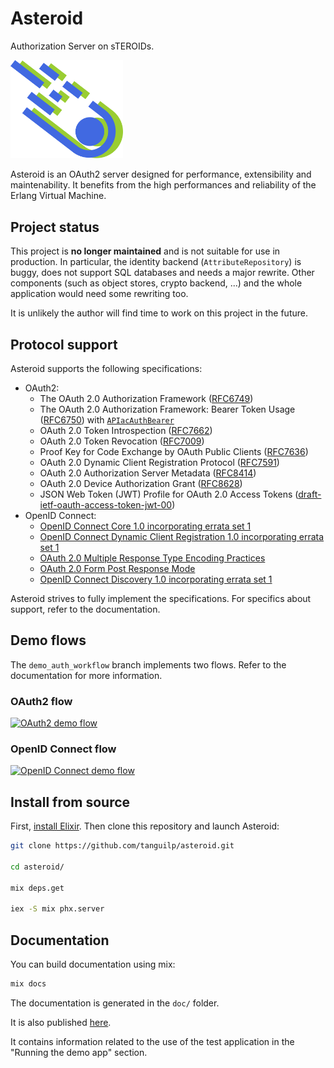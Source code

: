 # Asteroid

Authorization Server on sTEROIDs.

<img src="assets/static/images/asteroid.svg" alt="Asteroid" width="180px"/>


Asteroid is an OAuth2 server designed for performance, extensibility and maintenability. It
benefits from the high performances and reliability of the Erlang Virtual Machine.

## Project status

This project is **no longer maintained** and is not suitable for use in production. In
particular, the identity backend (`AttributeRepository`) is buggy, does not support
SQL databases and needs a major rewrite. Other components (such as object stores,
crypto backend, ...) and the whole application would need some rewriting too.

It is unlikely the author will find time to work on this project in the future.

## Protocol support

Asteroid supports the following specifications:
- OAuth2:
  - The OAuth 2.0 Authorization Framework ([RFC6749](https://tools.ietf.org/html/rfc6749))
  - The OAuth 2.0 Authorization Framework: Bearer Token Usage ([RFC6750](https://www.rfc-editor.org/rfc/rfc6750.html))
  with [`APIacAuthBearer`](https://github.com/tanguilp/apiac_auth_bearer)
  - OAuth 2.0 Token Introspection ([RFC7662](https://tools.ietf.org/html/rfc7662))
  - OAuth 2.0 Token Revocation ([RFC7009](https://tools.ietf.org/html/rfc7009))
  - Proof Key for Code Exchange by OAuth Public Clients ([RFC7636](https://tools.ietf.org/html/rfc7636))
  - OAuth 2.0 Dynamic Client Registration Protocol ([RFC7591](https://tools.ietf.org/html/rfc7591))
  - OAuth 2.0 Authorization Server Metadata ([RFC8414](https://tools.ietf.org/html/rfc8414))
  - OAuth 2.0 Device Authorization Grant ([RFC8628](https://www.rfc-editor.org/rfc/rfc8628.html))
  - JSON Web Token (JWT) Profile for OAuth 2.0 Access Tokens ([draft-ietf-oauth-access-token-jwt-00](https://tools.ietf.org/html/draft-ietf-oauth-access-token-jwt-00))
- OpenID Connect:
  - [OpenID Connect Core 1.0 incorporating errata set 1](https://openid.net/specs/openid-connect-core-1_0.html)
  - [OpenID Connect Dynamic Client Registration 1.0 incorporating errata set 1](https://openid.net/specs/openid-connect-registration-1_0.html)
  - [OAuth 2.0 Multiple Response Type Encoding Practices](https://openid.net/specs/oauth-v2-multiple-response-types-1_0.html)
  - [OAuth 2.0 Form Post Response Mode](https://openid.net/specs/oauth-v2-form-post-response-mode-1_0.html)
  - [OpenID Connect Discovery 1.0 incorporating errata set 1](https://openid.net/specs/openid-connect-discovery-1_0.html)

Asteroid strives to fully implement the specifications. For specifics about support, refer to
the documentation.

## Demo flows

The `demo_auth_workflow` branch implements two flows. Refer to the documentation for more
information.

### OAuth2 flow

[![OAuth2 demo flow](https://raw.githubusercontent.com/tanguilp/asteroid/master/guides/media/oauth2_flow_video_screenshot.png)](https://vimeo.com/356037657)

### OpenID Connect flow

[![OpenID Connect demo flow](https://raw.githubusercontent.com/tanguilp/asteroid/master/guides/media/oidc_flow_video_screenshot.png)](https://vimeo.com/356037941)

## Install from source

First,
[install Elixir](https://www.google.com/search?client=ubuntu&channel=fs&q=install+elixir&ie=utf-8&oe=utf-8). Then clone this repository and launch Asteroid:

```bash
git clone https://github.com/tanguilp/asteroid.git

cd asteroid/

mix deps.get

iex -S mix phx.server
```

## Documentation

You can build documentation using mix:

```bash
mix docs
```

The documentation is generated in the `doc/` folder.

It is also published [here](http://svground.fr/asteroid/doc/).

It contains information related to the use of the test application in the "Running the demo app"
section.
